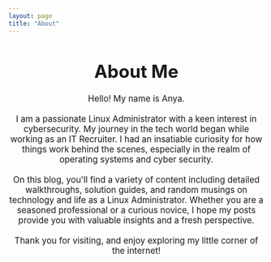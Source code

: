 ```yaml
---
layout: page
title: "About"
---
```

<div style="text-align: center; margin-top: 50px;">
  <h1 style="font-size: 2.5em;">About Me</h1>
  <p style="margin-top: 20px; font-size: 1.2em;">
    Hello! My name is Anya.
  </p>
  <p style="margin-top: 20px; font-size: 1.2em;">
    I am a passionate Linux Administrator with a keen interest in cybersecurity. My journey in the tech world began while working as an IT Recruiter. I had an insatiable curiosity for how things work behind the scenes, especially in the realm of operating systems and  cyber security.
  </p>
  <p style="margin-top: 20px; font-size: 1.2em;">
    On this blog, you'll find a variety of content including detailed walkthroughs, solution guides, and random musings on technology and life as a Linux Administrator. Whether you are a seasoned professional or a curious novice, I hope my posts provide you with valuable insights and a fresh perspective.
  </p>
  <p style="margin-top: 20px; font-size: 1.2em;">
    Thank you for visiting, and enjoy exploring my little corner of the internet!
  </p>
</div>
